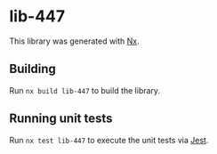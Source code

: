 # lib-447

This library was generated with [Nx](https://nx.dev).

## Building

Run `nx build lib-447` to build the library.

## Running unit tests

Run `nx test lib-447` to execute the unit tests via [Jest](https://jestjs.io).

